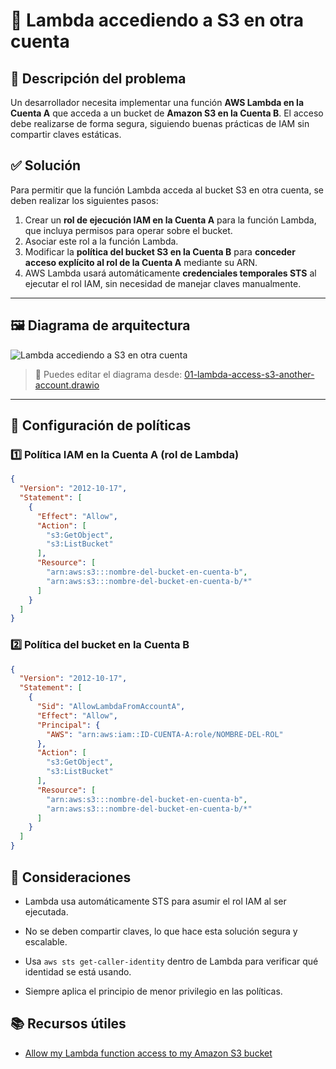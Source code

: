 # 🔐 Lambda accediendo a S3 en otra cuenta

## 📝 Descripción del problema

Un desarrollador necesita implementar una función **AWS Lambda en la Cuenta A** que acceda a un bucket de **Amazon S3 en la Cuenta B**. El acceso debe realizarse de forma segura, siguiendo buenas prácticas de IAM sin compartir claves estáticas.

## ✅ Solución

Para permitir que la función Lambda acceda al bucket S3 en otra cuenta, se deben realizar los siguientes pasos:

1. Crear un **rol de ejecución IAM en la Cuenta A** para la función Lambda, que incluya permisos para operar sobre el bucket.
2. Asociar este rol a la función Lambda.
3. Modificar la **política del bucket S3 en la Cuenta B** para **conceder acceso explícito al rol de la Cuenta A** mediante su ARN.
4. AWS Lambda usará automáticamente **credenciales temporales STS** al ejecutar el rol IAM, sin necesidad de manejar claves manualmente.

---

## 🖼️ Diagrama de arquitectura

![Lambda accediendo a S3 en otra cuenta](./01-lambda-access-s3-another-account.png)

> 🎯 Puedes editar el diagrama desde: [01-lambda-access-s3-another-account.drawio](./01-lambda-access-s3-another-account.drawio)

---

## 🔧 Configuración de políticas

### 1️⃣ Política IAM en la Cuenta A (rol de Lambda)

```json
{
  "Version": "2012-10-17",
  "Statement": [
    {
      "Effect": "Allow",
      "Action": [
        "s3:GetObject",
        "s3:ListBucket"
      ],
      "Resource": [
        "arn:aws:s3:::nombre-del-bucket-en-cuenta-b",
        "arn:aws:s3:::nombre-del-bucket-en-cuenta-b/*"
      ]
    }
  ]
}
```

### :two: Política del bucket en la Cuenta B
```json
{
  "Version": "2012-10-17",
  "Statement": [
    {
      "Sid": "AllowLambdaFromAccountA",
      "Effect": "Allow",
      "Principal": {
        "AWS": "arn:aws:iam::ID-CUENTA-A:role/NOMBRE-DEL-ROL"
      },
      "Action": [
        "s3:GetObject",
        "s3:ListBucket"
      ],
      "Resource": [
        "arn:aws:s3:::nombre-del-bucket-en-cuenta-b",
        "arn:aws:s3:::nombre-del-bucket-en-cuenta-b/*"
      ]
    }
  ]
}
```

##  🧠 Consideraciones
- Lambda usa automáticamente STS para asumir el rol IAM al ser ejecutada.

- No se deben compartir claves, lo que hace esta solución segura y escalable.

- Usa ```aws sts get-caller-identity``` dentro de Lambda para verificar qué identidad se está usando.

- Siempre aplica el principio de menor privilegio en las políticas.

## 📚 Recursos útiles
- [Allow my Lambda function access to my Amazon S3 bucket](https://aws.amazon.com/premiumsupport/knowledge-center/lambda-execution-role-s3-bucket/)
